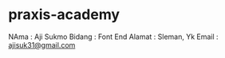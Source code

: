 # praxis-academy

NAma : Aji Sukmo
Bidang : Font End
Alamat : Sleman, Yk
Email : ajisuk31@gmail.com
